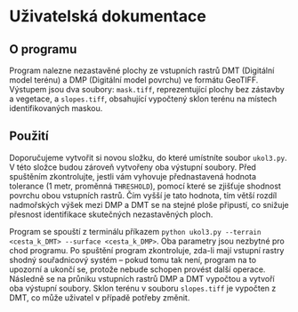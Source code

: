 # Uživatelská dokumentace

## O programu

Program nalezne nezastavěné plochy ze vstupních rastrů DMT (Digitální model terénu) a DMP (Digitální model povrchu) ve formátu GeoTIFF. Výstupem jsou dva soubory: `mask.tiff`, reprezentující plochy bez zástavby
a vegetace, a `slopes.tiff`, obsahující vypočtený sklon terénu na místech identifikovaných maskou.

## Použití

Doporučujeme vytvořit si novou složku, do které umístníte soubor `ukol3.py`. V této složce budou zároveň vytvořeny oba výstupní soubory.
Před spuštěním zkontrolujte, jestli vám vyhovuje přednastavená hodnota tolerance (1 metr, proměnná `THRESHOLD`), pomocí které se zjišťuje shodnost povrchu obou vstupních rastrů. Čím vyšší je tato hodnota,
tím větší rozdíl nadmořských výšek mezi DMP a DMT se na stejné ploše připustí, co snižuje přesnost identifikace skutečných nezastavěných ploch.

Program se spouští z terminálu příkazem `python ukol3.py --terrain <cesta_k_DMT> --surface <cesta_k_DMP>`. Oba parametry jsou nezbytné pro chod programu.
Po spuštění program zkontroluje, zda-li mají vstupní rastry shodný souřadnicový systém – pokud tomu tak není, program na to upozorní a ukončí se, protože nebude schopen provést další operace.
Následně se na průniku vstupních rastrů DMP a DMT vypočtou a vytvoří oba výstupní soubory. Sklon terénu v souboru `slopes.tiff` je vypočten z DMT, co může uživatel v případě potřeby změnit.
